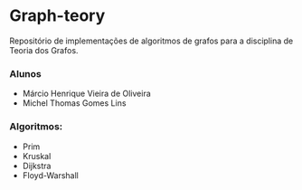 # Graph-teory

Repositório de implementações de algoritmos de grafos 
para a disciplina de Teoria dos Grafos.
 
### Alunos
* Márcio Henrique Vieira de Oliveira
* Michel Thomas Gomes Lins

### Algoritmos:
* Prim
* Kruskal
* Dijkstra
* Floyd-Warshall